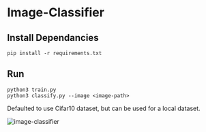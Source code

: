 # Image-Classifier
## Install Dependancies
```
pip install -r requirements.txt
```

## Run
```
python3 train.py
python3 classify.py --image <image-path>
```
Defaulted to use Cifar10 dataset, but can be used for a local dataset.

![image-classifier](https://user-images.githubusercontent.com/36581610/52970211-063d7700-3381-11e9-96fd-9d517f11267b.PNG)
